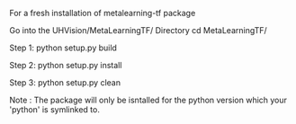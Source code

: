 For a fresh installation of metalearning-tf package

Go into the UHVision/MetaLearningTF/ Directory
cd MetaLearningTF/

Step 1:
python setup.py build

Step 2:
python setup.py install

Step 3:
python setup.py clean

Note : The package will only be isntalled for the python version which your 'python' is symlinked to.
